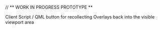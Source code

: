 // ** WORK IN PROGRESS PROTOTYPE **

Client Script / QML button for recollecting Overlays back into the visible viewport area

